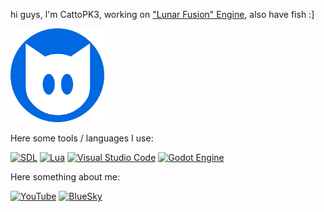 hi guys, l'm CattoPK3, working on ["Lunar Fusion" Engine](https://github.com/CattoPK3/Lunar-Fusion), also have fish :]

<img src="207313616-modified.png" alt="CattoPK3" width="150"/>

Here some tools / languages I use:

[![SDL](https://img.shields.io/badge/SDL-blue)](https://www.libsdl.org/)
[![Lua](https://img.shields.io/badge/Lua-%232C2D72.svg?logo=lua&logoColor=white)](https://www.lua.org/)
[![Visual Studio Code](https://custom-icon-badges.demolab.com/badge/Visual%20Studio%20Code-0078d7.svg?logo=vsc&logoColor=white)](https://code.visualstudio.com/)
[![Godot Engine](https://img.shields.io/badge/Godot-%23FFFFFF.svg?logo=godot-engine)](https://godotengine.org/)

Here something about me:

[![YouTube](https://img.shields.io/badge/YouTube-%23FF0000.svg?logo=YouTube&logoColor=white)](#https://youtube.com/@cattopk3)
[![BlueSky](https://img.shields.io/badge/Bluesky-1DA1F2?logo=Bluesky&logoColor=white)](https://bsky.app/profile/lucacozzuto.github.io)
